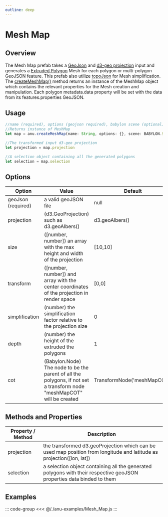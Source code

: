 ```yaml
---
outline: deep
---
```


<script setup>
  import { meshMap } from  "../../anu-examples/Mesh_Map.js"
</script>

# Mesh Map

## Overview 

The Mesh Map prefab takes a [GeoJson](https://geojson.org/) and [d3-geo projection](https://d3js.org/d3-geo/projection) input and generates a [Extruded Polygon](https://doc.babylonjs.com/features/featuresDeepDive/mesh/creation/param/extrude_polygon) Mesh for each polygon or multi-polygon GeoJSON feature. This prefab also utilize [topoJson](https://github.com/topojson/topojson) for Mesh simplification. The [createMeshMap()](/api/modules.md#createmeshmap) method returns an instance of the MeshMap object which contains the relevant properties for the Mesh creation and manipulation. Each polygon metadata.data property will be set with the data from its features.properties GeoJSON.

## Usage 

```js
//name (required), options (geojson required), babylon scene (optional) 
//Returns instance of MeshMap
let map = anu.createMeshMap(name: String, options: {}, scene: BABYLON.Scene);

//The transformed input d3-geo projection
let projection = map.projection

//A selection object containing all the generated polygons
let selection = map.selection

```

## Options


| Option     |      Value      |  Default |
| ------------- | ------------- | ------------- |
| geoJson (required) | a valid geoJSON file | null | 
| projection | (d3.GeoProjection) such as d3.geoAlbers() | d3.geoAlbers()  |
| size | ([number, number]) an array with the max height and width of the projection | [10,10] |
| transform | ([number, number]) and array with the center coordinates of the projection in render space | [0,0] | 
| simplification | (number) the simplification factor relative to the projection size | 0 |
| depth | (number) the height of the extruded the polygons | 1 |
| cot | (Babylon.Node) The node to be the parent of all the polygons, if not set a transform node "meshMapCOT" will be created | TransformNode('meshMapCOT')  |

## Methods and Properties 


| Property / Method      |      Description     |  
| ------------- | ------------- | 
|   projection  |  the transformed d3.geoProjection which can be used map position from longitude and latitude as projection([lon, lat])  |
| selection | a selection object containing all the generated polygons with their respective geoJSON properties data binded to them | 

## Examples

<singleView :scene="meshMap" />

::: code-group
<<< @/./anu-examples/Mesh_Map.js 
:::